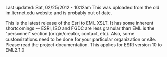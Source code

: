 Last updated: Sat, 02/25/2012 - 10:12am
This was uploaded from the old im.lternet.edu website and is probably out of date.

This is the latest release of the Esri to EML XSLT. It has some inherent shortcomings -- 
ESRI, ISO and FGDC are less granular than EML is the "personnel" section (origin/creator, contact, etc). Also, some customizations need to be done for your particular organization or site. Please read the project documentation. This applies for ESRI version 10 to EML2.1.0
